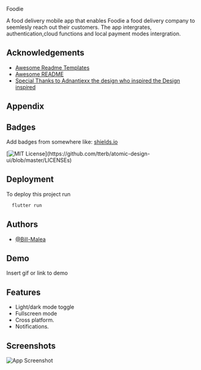 Foodie

A food delivery mobile app that enables Foodie a food delivery company to seemlesly reach out their customers.
The app intergrates, authentication,cloud functions and local payment modes intergration.


## Acknowledgements

 - [Awesome Readme Templates]('')
 - [Awesome README]('')
 - [Special Thanks to Adnantjexx the design who inspired the Design inspired]('')


## Appendix



## Badges

Add badges from somewhere like: [shields.io](https://shields.io/)

[![MIT License](https://img.shields.io/apm/l/atomic-design-ui.svg?)](https://github.com/tterb/atomic-design-ui/blob/master/LICENSEs)


## Deployment

To deploy this project run

```bash
  flutter run
```



## Authors

- [@Bill-Malea](https://www.github.com/Bill-Malea)


## Demo

Insert gif or link to demo


## Features

- Light/dark mode toggle
- Fullscreen mode
- Cross platform.
- Notifications.


## Screenshots

![App Screenshot](https://via.placeholder.com/468x300?text=App+Screenshot+Here)


